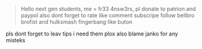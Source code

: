 > Hello next gen students, me = fr33 4nsw3rs, pl donate to patrion and paypol
> also dont forget to rate like comment subscripe follow bellbro brofist and hulksmash fingerbang like buton


pls dont forget to leav tips i need them plox also blame janko for any misteks
